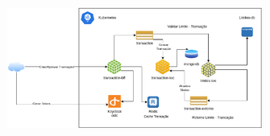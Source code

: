 ![Desenho Arquitetura](https://github.com/jeansemolini/limites-svc/blob/main/Desenho%20Arquitetura.png)